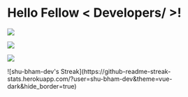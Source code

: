 <h1> Hello Fellow < Developers/ >!</h1>
<img src = "https://i.ibb.co/4tWxT9G/result.gif" width =auto>
<p>
  <a href="https://github.com/DenverCoder1/readme-typing-svg"><img src="https://readme-typing-svg.herokuapp.com?&font=IBM+Plex+Sans&color=abcdef&size=20&lines=Welcome+to+my+GitHub+Profile!;I'm+a+MERN+Developer;I'm+a+Computer+Science+engineer" /></a>
</p>
<p>
  <img src="https://i.giphy.com/media/3o75225E3756w2zMKk/giphy-downsized-large.gif" width =auto>
</p>
![shu-bham-dev's Streak](https://github-readme-streak-stats.herokuapp.com/?user=shu-bham-dev&theme=vue-dark&hide_border=true)
